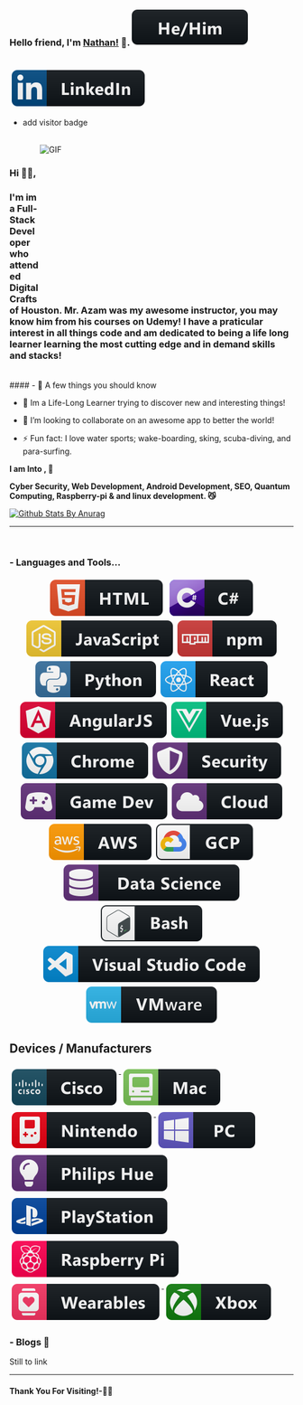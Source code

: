 ### Hello friend, I'm [Nathan!](https://code-blooded-dev.surge.sh) 👋.  <img src="https://raw.githubusercontent.com/NathanNoSudo/NathanNoSudo/master/svg/pronouns/hehim.svg" >

<br/>
  <a href="https://linkedin.com/in/nathanorris/">
    <img src="https://raw.githubusercontent.com/NathanNoSudo/NathanNoSudo/master/svg/social/linkedin.svg" alt="linkedin" style="vertical-align:top;align:left; margin:6px 4px">
  </a>  


 - add visitor badge

<br />

<img align="right" height="270px" width="450px" alt="GIF" src="https://media.giphy.com/media/xT1XGzXhVgWRLN1Cco/giphy.gif" />
<br />

### Hi 🙋‍♂️,
### I'm im a Full-Stack Developer who attended DigitalCrafts of Houston. Mr. Azam was my awesome instructor, you may know him from his courses on Udemy! I have a praticular interest in all things code and am dedicated to being a life long learner learning the most cutting edge and in demand skills and stacks!
<br />
#### - 🤔 A few things you should know

- 🔭 Im a Life-Long Learner trying to discover new and interesting things!

- 👯 I’m looking to collaborate on an awesome app to better the world!

- ⚡ Fun fact: I love water sports; wake-boarding, sking, scuba-diving, and para-surfing.

**I am Into , 🙏**

**Cyber Security, Web Development, Android Development, SEO, Quantum Computing, Raspberry-pi & and linux development. 😼**
<br />

[![Github Stats By Anurag](https://github-readme-stats.vercel.app/api?username=NathanNoSudo&show_icons=true&title_color=fff&icon_color=79ff97&text_color=9f9f9f&bg_color=151515)](https://github.com/anuraghazra/github-readme-stats)

*************

<br />

### - Languages and Tools...

<p align="center">

<!-- For more icons please follow  https://github.com/MikeCodesDotNET/ColoredBadges -->

 <img src="https://raw.githubusercontent.com/NathanNoSudo/NathanNoSudo/master/svg/dev/languages/html.svg" alt="html" style="vertical-align:top; margin:4px">    
<img src="https://raw.githubusercontent.com/NathanNoSudo/NathanNoSudo/master/svg/dev/languages/csharp.svg" alt="csharp" style="vertical-align:top; margin:4px"><img src="https://raw.githubusercontent.com/NathanNoSudo/NathanNoSudo/master/svg/dev/languages/js.svg" alt="js" style="vertical-align:top; margin:4px"><img src="https://raw.githubusercontent.com/NathanNoSudo/NathanNoSudo/master/svg/dev/services/npm.svg" alt="npm" style="vertical-align:top; margin:4px"><img src="https://raw.githubusercontent.com/NathanNoSudo/NathanNoSudo/master/svg/dev/languages/python.svg" alt="python" style="vertical-align:top; margin:4px"><img src="https://raw.githubusercontent.com/NathanNoSudo/NathanNoSudo/master/svg/dev/frameworks/react.svg" alt="react" style="vertical-align:top; margin:4px"><img src="svg/dev/frameworks/angular.svg" alt="angular" style="vertical-align:top; margin:4px"><img src="https://raw.githubusercontent.com/NathanNoSudo/NathanNoSudo/master/svg/dev/frameworks/vue.svg" alt="vue" style="vertical-align:top; margin:4px"><img src="https://raw.githubusercontent.com/NathanNoSudo/NathanNoSudo/master/svg/dev/misc/chrome.svg" alt="chrome" style="vertical-align:top; margin:4px"><img src="https://raw.githubusercontent.com/NathanNoSudo/NathanNoSudo/master/svg/dev/misc/security.svg" alt="security" style="vertical-align:top; margin:4px"><img src="https://raw.githubusercontent.com/NathanNoSudo/NathanNoSudo/master/svg/dev/misc/gamedev.svg" alt="gamedev" style="vertical-align:top; margin:4px"><img src="https://raw.githubusercontent.com/NathanNoSudo/NathanNoSudo/master/svg/dev/misc/cloud.svg" alt="cloud" style="vertical-align:top; margin:4px"><img src="https://raw.githubusercontent.com/NathanNoSudo/NathanNoSudo/master/svg/dev/services/aws.svg" alt="aws" style="vertical-align:top; margin:4px"><img src="https://raw.githubusercontent.com/NathanNoSudo/NathanNoSudo/master/svg/dev/services/gcp.svg" alt="gcp" style="vertical-align:top; margin:4px"><img src="https://raw.githubusercontent.com/NathanNoSudo/NathanNoSudo/master/svg/dev/misc/datascience.svg" alt="datascience" style="vertical-align:top; margin:4px"><img src="https://raw.githubusercontent.com/NathanNoSudo/NathanNoSudo/master/svg/dev/tools/bash.svg" alt="bash" style="vertical-align:top; margin:4px"><img src="https://raw.githubusercontent.com/NathanNoSudo/NathanNoSudo/master/svg/dev/tools/visualstudio_code.svg" alt="vscode" style="vertical-align:top; margin:4px"><img src="https://raw.githubusercontent.com/NathanNoSudo/NathanNoSudo/master/svg/dev/tools/vmware.svg" alt="vmware" style="vertical-align:top; margin:4px">

</p>

## Devices / Manufacturers
<p align="left">

  <a href="#">
    <img src="https://raw.githubusercontent.com/NathanNoSudo/NathanNoSudo/master/svg/devices/cisco.svg" alt="cisco" style="vertical-align:top; margin:6px 4px">
  </a>  

  <a href="#">
    <img src="https://raw.githubusercontent.com/NathanNoSudo/NathanNoSudo/master/svg/devices/mac.svg" alt="mac" style="vertical-align:top; margin:6px 4px">
  </a>  

  <a href="#">
    <img src="https://raw.githubusercontent.com/NathanNoSudo/NathanNoSudo/master/svg/devices/nintendo.svg" alt="nintendo" style="vertical-align:top; margin:6px 4px">
  </a>  

  <a href="#">
    <img src="https://raw.githubusercontent.com/NathanNoSudo/NathanNoSudo/master/svg/devices/pc.svg" alt="pc" style="vertical-align:top; margin:6px 4px">
  </a>  

  <a href="#">
    <img src="https://raw.githubusercontent.com/NathanNoSudo/NathanNoSudo/master/svg/devices/philips_hue.svg" alt="philips_hue" style="vertical-align:top; margin:6px 4px">
  </a>  

  <a href="#">
    <img src="https://raw.githubusercontent.com/NathanNoSudo/NathanNoSudo/master/svg/devices/playstation.svg" alt="playstation" style="vertical-align:top; margin:6px 4px">
  </a>  

  <a href="#">
    <img src="https://raw.githubusercontent.com/NathanNoSudo/NathanNoSudo/master/svg/devices/raspberrypi.svg" alt="raspberrypi" style="vertical-align:top; margin:6px 4px">
  </a>  

  <a href="#">
    <img src="https://raw.githubusercontent.com/NathanNoSudo/NathanNoSudo/master/svg/devices/wearables.svg" alt="wearables" style="vertical-align:top; margin:6px 4px">
  </a>  

  <a href="#">
    <img src="https://raw.githubusercontent.com/NathanNoSudo/NathanNoSudo/master/svg/devices/xbox.svg" alt="xbox" style="vertical-align:top; margin:6px 4px">
  </a>  

</p>

### - Blogs 🌱

<p>Still to link</p>


***********************************

#### Thank You For Visiting!-🙏🏼

<!--
**NathanNOSudo/NathanNOsudo** is a ✨ _special_ ✨ repository because its `README.md` (this file) appears on your GitHub profile.

Here are some ideas to get you started:

- 🔭 I’m currently working on ...
- 🌱 I’m currently learning ...
- 👯 I’m looking to collaborate on ...
- 🤔 I’m looking for help with building apps to help better the coding community and our users!
- 💬 Ask me about ...
- 📫 How to reach me: 
- 😄 Pronouns: ...
- ⚡ Fun fact: ...
-->
